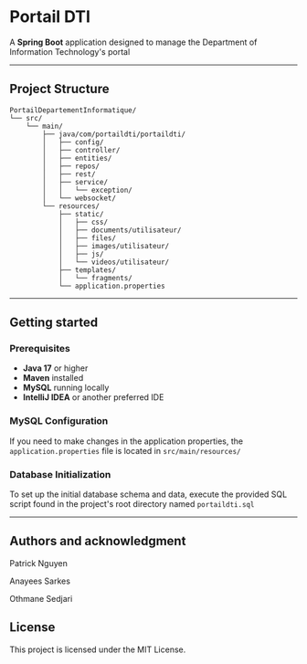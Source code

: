 # Portail DTI

A **Spring Boot** application designed to manage the Department of Information Technology's portal

---

## Project Structure
```
PortailDepartementInformatique/
└── src/
    └── main/
        ├── java/com/portaildti/portaildti/
        │   ├── config/
        │   ├── controller/
        │   ├── entities/
        │   ├── repos/
        │   ├── rest/
        │   ├── service/
        │   │   └── exception/
        │   └── websocket/
        └── resources/
            ├── static/
            │   ├── css/
            │   ├── documents/utilisateur/
            │   ├── files/
            │   ├── images/utilisateur/
            │   ├── js/
            │   └── videos/utilisateur/
            ├── templates/
            │   └── fragments/
            └── application.properties
```
---

## Getting started

### Prerequisites

- **Java 17** or higher
- **Maven** installed
- **MySQL** running locally
- **IntelliJ IDEA** or another preferred IDE

### MySQL Configuration

If you need to make changes in the application properties, the `application.properties` file is located in `src/main/resources/`

### Database Initialization

To set up the initial database schema and data, execute the provided SQL script found in the project's root directory named `portaildti.sql`

---

## Authors and acknowledgment
Patrick Nguyen

Anayees Sarkes

Othmane Sedjari

## License
This project is licensed under the MIT License.

